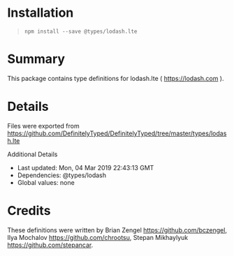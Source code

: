 # Installation
> `npm install --save @types/lodash.lte`

# Summary
This package contains type definitions for lodash.lte ( https://lodash.com ).

# Details
Files were exported from https://github.com/DefinitelyTyped/DefinitelyTyped/tree/master/types/lodash.lte

Additional Details
 * Last updated: Mon, 04 Mar 2019 22:43:13 GMT
 * Dependencies: @types/lodash
 * Global values: none

# Credits
These definitions were written by Brian Zengel <https://github.com/bczengel>, Ilya Mochalov <https://github.com/chrootsu>, Stepan Mikhaylyuk <https://github.com/stepancar>.
